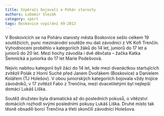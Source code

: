 ```yaml
---
title: Vzpěrači bojovali o Pohár starosty
authors: Lubomír Slezák
category: sport
tags: Boskovice vzpírání 49-2013
---
```


V Boskovicích se na Poháru starosty města Boskovice sešlo celkem 19 soutěžících, punc mezinárodní soutěže mu dali závodníci z VK Kofi Trenčín. Vyhodnocení proběhlo v kategoriích žáků do 14 let, juniorů do 17 let a juniorů do 20 let. Mezi hochy závodila i dvě děvčata – žačka Katka Šemnická a juniorka do 17 let Marie Podešvová.

Nejvíc nabitou kategorií byli žáci do 14 let, kde mezi dvanáctkou startujících zvítězil Polák z Horní Suché před Janem Dvořákem (Boskovice) a Danielem Kolářem (TJ Holešov). V obou juniorských kategoriích bojovala vždy trojice závodníků, v 17 zvítězil Fabo z Trenčína, mezi dvacetiletými byl nejlepší domácí Lukáš Liška.

Soutěž družstev byla dramatická až do posledních pokusů, o vítězství domácích rozhodl svými posledními pokusy Lukáš Liška. Druhé místo tak těsně obsadili borci Trenčína a třetí skončili závodníci Holešova.